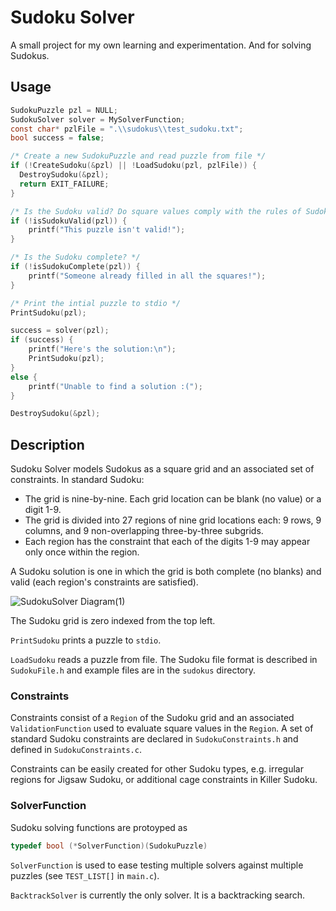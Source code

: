 # Sudoku Solver

A small project for my own learning and experimentation. And for solving Sudokus.

## Usage
```c
SudokuPuzzle pzl = NULL;
SudokuSolver solver = MySolverFunction;
const char* pzlFile = ".\\sudokus\\test_sudoku.txt";
bool success = false;

/* Create a new SudokuPuzzle and read puzzle from file */
if (!CreateSudoku(&pzl) || !LoadSudoku(pzl, pzlFile)) {
  DestroySudoku(&pzl);
  return EXIT_FAILURE;
}

/* Is the Sudoku valid? Do square values comply with the rules of Sudoku? */
if (!isSudokuValid(pzl)) {
    printf("This puzzle isn't valid!");
}

/* Is the Sudoku complete? */
if (!isSudokuComplete(pzl)) {
    printf("Someone already filled in all the squares!");
}

/* Print the intial puzzle to stdio */
PrintSudoku(pzl);

success = solver(pzl);
if (success) {
    printf("Here's the solution:\n");
    PrintSudoku(pzl);
}
else {
    printf("Unable to find a solution :(");
}

DestroySudoku(&pzl);
```

## Description

Sudoku Solver models Sudokus as a square grid and an associated set of constraints. In standard Sudoku:

- The grid is nine-by-nine. Each grid location can be blank (no value) or a digit 1-9.
- The grid is divided into 27 regions of nine grid locations each: 9 rows, 9 columns, and 9 non-overlapping three-by-three subgrids.
- Each region has the constraint that each of the digits 1-9 may appear only once within the region.

A Sudoku solution is one in which the grid is both complete (no blanks) and valid (each region's constraints are satisfied).

![SudokuSolver Diagram(1)](https://github.com/user-attachments/assets/3c869dee-c894-4613-840f-32bcb0af53c3)

The Sudoku grid is zero indexed from the top left.

`PrintSudoku` prints a puzzle to `stdio`.

`LoadSudoku` reads a puzzle from file. The Sudoku file format is described in `SudokuFile.h` and example files are in the `sudokus` directory.

### Constraints

Constraints consist of a `Region` of the Sudoku grid and an associated `ValidationFunction` used to evaluate square values in the `Region`. A set of standard Sudoku constraints are declared in `SudokuConstraints.h` and defined in `SudokuConstraints.c`.

Constraints can be easily created for other Sudoku types, e.g. irregular regions for Jigsaw Sudoku, or additional cage constraints in Killer Sudoku.

### SolverFunction

Sudoku solving functions are protoyped as

```c
typedef bool (*SolverFunction)(SudokuPuzzle)
```

`SolverFunction` is used to ease testing multiple solvers against multiple puzzles (see `TEST_LIST[]` in `main.c`).

`BacktrackSolver` is currently the only solver. It is a backtracking search.